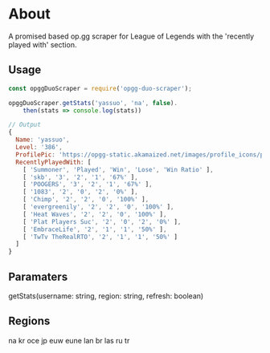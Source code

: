 # About

A promised based op.gg scraper for League of Legends with the 'recently played 
with' section.


## Usage
```javascript
const opggDuoScraper = require('opgg-duo-scraper');

opggDuoScraper.getStats('yassuo', 'na', false).
    then(stats => console.log(stats))       
```


```javascript
// Output
{
  Name: 'yassuo',
  Level: '386',
  ProfilePic: 'https://opgg-static.akamaized.net/images/profile_icons/profileIcon1413.jpg?image=q_auto&image=q_auto,f_png,w_auto&v=1652335124059',
  RecentlyPlayedWith: [
    [ 'Summoner', 'Played', 'Win', 'Lose', 'Win Ratio' ],
    [ 'skb', '3', '2', '1', '67%' ],
    [ 'POOGERS', '3', '2', '1', '67%' ],
    [ '1083', '2', '0', '2', '0%' ],
    [ 'Chimp', '2', '2', '0', '100%' ],
    [ 'evergreenily', '2', '2', '0', '100%' ],
    [ 'Heat Waves', '2', '2', '0', '100%' ],
    [ 'Plat Players Suc', '2', '0', '2', '0%' ],
    [ 'EmbraceLife', '2', '1', '1', '50%' ],
    [ 'TwTv TheRealRTO', '2', '1', '1', '50%' ]
  ]
}
```

## Paramaters
getStats(username: string, region: string, refresh: boolean)


## Regions

na kr oce jp euw eune lan br las ru tr



